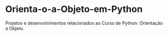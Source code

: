 # Orienta-o-a-Objeto-em-Python
Projetos e desenvolvimentos relacionados ao Curso de Python: Orientação a Objeto.
